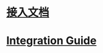# [接入文档](https://github.com/zplayads/PlayableAdsDemo-unity/blob/master/README-CN.md)
# [Integration Guide](https://github.com/zplayads/PlayableAdsDemo-unity/blob/master/README-EN.md)
